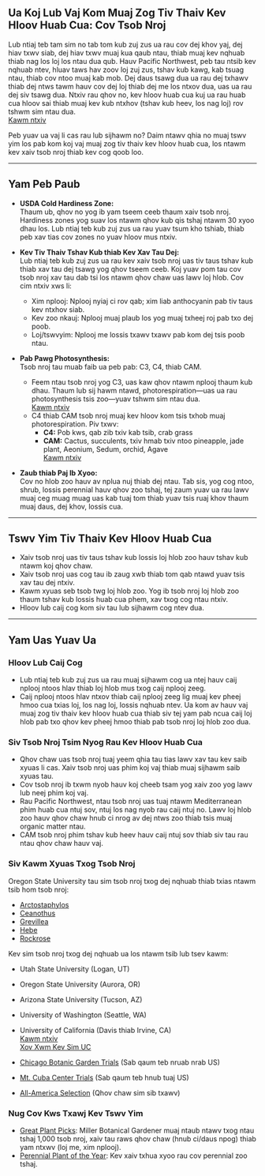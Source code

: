 ## Ua Koj Lub Vaj Kom Muaj Zog Tiv Thaiv Kev Hloov Huab Cua: Cov Tsob Nroj

Lub ntiaj teb tam sim no tab tom kub zuj zus ua rau cov dej khov yaj, dej hiav txwv siab, dej hiav txwv muaj kua qaub ntau, thiab muaj kev nqhuab thiab nag los loj los ntau dua qub. Hauv Pacific Northwest, peb tau ntsib kev nqhuab ntev, hluav taws hav zoov loj zuj zus, tshav kub kawg, kab tsuag ntau, thiab cov ntoo muaj kab mob. Dej daus tsawg dua ua rau dej txhawv thiab dej ntws tawm hauv cov dej loj thiab dej me los ntxov dua, uas ua rau dej siv tsawg dua. Ntxiv rau qhov no, kev hloov huab cua kuj ua rau huab cua hloov sai thiab muaj kev kub ntxhov (tshav kub heev, los nag loj) rov tshwm sim ntau dua.  
[Kawm ntxiv](https://blogs.oregonstate.edu/occri/oregon-climate-assessments/)

Peb yuav ua vaj li cas rau lub sijhawm no? Daim ntawv qhia no muaj tswv yim los pab kom koj vaj muaj zog tiv thaiv kev hloov huab cua, los ntawm kev xaiv tsob nroj thiab kev cog qoob loo.

---

## Yam Peb Paub

- **USDA Cold Hardiness Zone:**  
  Thaum ub, qhov no yog ib yam tseem ceeb thaum xaiv tsob nroj. Hardiness zones yog suav los ntawm qhov kub qis tshaj ntawm 30 xyoo dhau los. Lub ntiaj teb kub zuj zus ua rau yuav tsum kho tshiab, thiab peb xav tias cov zones no yuav hloov mus ntxiv.

- **Kev Tiv Thaiv Tshav Kub thiab Kev Xav Tau Dej:**  
  Lub ntiaj teb kub zuj zus ua rau kev xaiv tsob nroj uas tiv taus tshav kub thiab xav tau dej tsawg yog qhov tseem ceeb. Koj yuav pom tau cov tsob nroj xav tau dab tsi los ntawm qhov chaw uas lawv loj hlob. Cov cim ntxiv xws li:  
  - Xim nplooj: Nplooj nyiaj ci rov qab; xim liab anthocyanin pab tiv taus kev ntxhov siab.  
  - Kev zoo nkauj: Nplooj muaj plaub los yog muaj txheej roj pab txo dej poob.  
  - Loj/tswvyim: Nplooj me lossis txawv txawv pab kom dej tsis poob ntau.

- **Pab Pawg Photosynthesis:**  
  Tsob nroj tau muab faib ua peb pab: C3, C4, thiab CAM.  
  - Feem ntau tsob nroj yog C3, uas kaw qhov ntawm nplooj thaum kub dhau. Thaum lub sij hawm ntawd, photorespiration—uas ua rau photosynthesis tsis zoo—yuav tshwm sim ntau dua.  
    [Kawm ntxiv](https://ripe.illinois.edu/blog/difference-between-c3-and-c4-plants)  
  - C4 thiab CAM tsob nroj muaj kev hloov kom tsis txhob muaj photorespiration. Piv txwv:  
    - **C4:** Pob kws, qab zib txiv kab tsib, crab grass  
    - **CAM:** Cactus, succulents, txiv hmab txiv ntoo pineapple, jade plant, Aeonium, Sedum, orchid, Agave  
    [Kawm ntxiv](https://askabiologist.asu.edu/cam-plants)

- **Zaub thiab Paj Ib Xyoo:**  
  Cov no hlob zoo hauv av nplua nuj thiab dej ntau. Tab sis, yog cog ntoo, shrub, lossis perennial hauv qhov zoo tshaj, tej zaum yuav ua rau lawv muaj ceg muag muag uas kab tuaj tom thiab yuav tsis ruaj khov thaum muaj daus, dej khov, lossis cua.

---

## Tswv Yim Tiv Thaiv Kev Hloov Huab Cua

- Xaiv tsob nroj uas tiv taus tshav kub lossis loj hlob zoo hauv tshav kub ntawm koj qhov chaw.
- Xaiv tsob nroj uas cog tau ib zaug xwb thiab tom qab ntawd yuav tsis xav tau dej ntxiv.
- Kawm xyuas seb tsob twg loj hlob zoo. Yog ib tsob nroj loj hlob zoo thaum tshav kub lossis huab cua phem, xav txog cog ntau ntxiv.
- Hloov lub caij cog kom siv tau lub sijhawm cog ntev dua.

---

## Yam Uas Yuav Ua

### Hloov Lub Caij Cog

- Lub ntiaj teb kub zuj zus ua rau muaj sijhawm cog ua ntej hauv caij nplooj ntoos hlav thiab loj hlob mus txog caij nplooj zeeg.
- Caij nplooj ntoos hlav ntxov thiab caij nplooj zeeg lig muaj kev pheej hmoo cua txias loj, los nag loj, lossis nqhuab ntev. Ua kom av hauv vaj muaj zog tiv thaiv kev hloov huab cua thiab siv tej yam pab ncua caij loj hlob pab txo qhov kev pheej hmoo thiab pab tsob nroj loj hlob zoo dua.

### Siv Tsob Nroj Tsim Nyog Rau Kev Hloov Huab Cua

- Qhov chaw uas tsob nroj tuaj yeem qhia tau tias lawv xav tau kev saib xyuas li cas. Xaiv tsob nroj uas phim koj vaj thiab muaj sijhawm saib xyuas tau.
- Cov tsob nroj ib txwm nyob hauv koj cheeb tsam yog xaiv zoo yog lawv lub neej phim koj vaj.
- Rau Pacific Northwest, ntau tsob nroj uas tuaj ntawm Mediterranean phim huab cua ntuj sov, ntuj los nag nyob rau caij ntuj no. Lawv loj hlob zoo hauv qhov chaw hnub ci nrog av dej ntws zoo thiab tsis muaj organic matter ntau.
- CAM tsob nroj phim tshav kub heev hauv caij ntuj sov thiab siv tau rau ntau qhov chaw hauv vaj.

### Siv Kawm Xyuas Txog Tsob Nroj


Oregon State University tau sim tsob nroj txog dej nqhuab thiab txias ntawm tsib hom tsob nroj:

- [Arctostaphylos](https://agsci.oregonstate.edu/arctostaphylos-manzanita-evaluation-western-oregon)
- [Ceanothus](https://agsci.oregonstate.edu/ceanothus-evaluation-landscapes-western-oregon)
- [Grevillea](https://agsci.oregonstate.edu/evaluating-grevillea-western-oregon)
- [Hebe](https://agsci.oregonstate.edu/hebe-landscape-evaluation)
- [Rockrose](https://agsci.oregonstate.edu/rockrose-cistus-spp-and-halimium-spp-evaluation-western-oregon)


Kev sim tsob nroj txog dej nqhuab ua los ntawm tsib lub tsev kawm:

- Utah State University (Logan, UT)
- Oregon State University (Aurora, OR)
- Arizona State University (Tucson, AZ)
- University of Washington (Seattle, WA)
- University of California (Davis thiab Irvine, CA)  
  [Kawm ntxiv](https://botanicgardens.uw.edu/science-conservation/climate-ready-plants/)  
  [Xov Xwm Kev Sim UC](https://ucanr.edu/sites/UCLPIT/)


- [Chicago Botanic Garden Trials](https://my.chicagobotanic.org/category/science_conservation/plant_evaluation/) (Sab qaum teb nruab nrab US)
- [Mt. Cuba Center Trials](https://mtcubacenter.org/research/trial-garden/) (Sab qaum teb hnub tuaj US)
- [All-America Selection](https://all-americaselections.org/about-aas-winners/) (Qhov chaw sim sib txawv)

### Nug Cov Kws Txawj Kev Tswv Yim

- [Great Plant Picks](https://greatplantpicks.org/): Miller Botanical Gardener muaj ntaub ntawv txog ntau tshaj 1,000 tsob nroj, xaiv tau raws qhov chaw (hnub ci/daus npog) thiab yam ntxwv (loj me, xim nplooj).
- [Perennial Plant of the Year](https://perennialplant.org/page/PPOY): Kev xaiv txhua xyoo rau cov perennial zoo tshaj.
